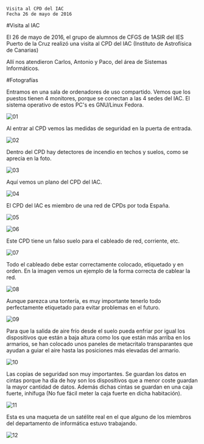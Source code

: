 
```
Visita al CPD del IAC
Fecha 26 de mayo de 2016
```

#Visita al IAC

El 26 de mayo de 2016, el grupo de alumnos de CFGS de 1ASIR del IES Puerto de la Cruz
realizó una visita al CPD del IAC (Instituto de Astrofísica de Canarias)

Allí nos atendieron Carlos, Antonio y Paco, del área de Sistemas Informáticos.


#Fotografías

Entramos en una sala de ordenadores de uso compartido. Vemos que los puestos
tienen 4 monitores, porque se conectan a las 4 sedes del IAC. El sistema
operativo de estos PC's es GNU/Linux Fedora.

![01](./files/01-fedora.jpg)

Al entrar al CPD vemos las medidas de seguridad en la puerta de entrada.

![02](./files/02-seguridad.jpg)

Dentro del CPD hay detectores de incendio en techos y suelos, como se
aprecia en la foto.

![03](./files/03-incendio.jpg)

Aquí vemos un plano del CPD del IAC.

![04](./files/04-plano-cpd.jpg)

El CPD del IAC es miembro de una red de CPDs por toda España.

![05](./files/05-info-cpd.jpg)

![06](./files/06-info-cpd.jpg)

Este CPD tiene un falso suelo para el cableado de red, corriente, etc.

![07](./files/07-suelo.jpg)

Todo el cableado debe estar correctamente colocado, etiquetado y en orden.
En la imagen vemos un ejemplo de la forma correcta de cablear la red.

![08](./files/08-cableado.jpg)

Aunque parezca una tontería, es muy importante tenerlo todo perfectamente
etiquetado para evitar problemas en el futuro.

![09](./files/09-etiquetado.jpg)

Para que la salida de aire frío desde el suelo pueda enfriar por igual
los dispositivos que están a baja altura como los que están más arriba
en los armarios, se han colocado unos paneles de metacritalo transparantes
que ayudan a guiar el aire hasta las posiciones más elevadas del armario.

![10](./files/10-aire.jpg)

Las copias de seguridad son muy importantes. Se guardan los datos en cintas
porque ha día de hoy son los dispositivos que a menor coste guardan la mayor
cantidad de datos. Además dichas cintas se guardan en una caja fuerte, 
inhífuga (No fue fácil meter la caja fuerte en dicha habitación).

![11](./files/11-backup.jpg)

Esta es una maqueta de un satélite real en el que alguno de los miembros 
del departamento de informática estuvo trabajando.

![12](./files/12-maqueta.jpg)
